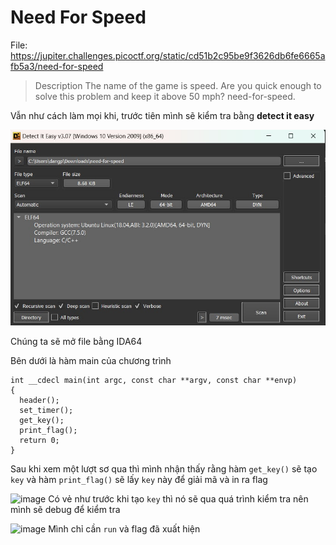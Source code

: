 # Need For Speed

File: https://jupiter.challenges.picoctf.org/static/cd51b2c95be9f3626db6fe6665afb5a3/need-for-speed

>Description
The name of the game is speed. Are you quick enough to solve this problem and keep it above 50 mph? need-for-speed.

Vẫn như cách làm mọi khi, trước tiên mình sẽ kiểm tra bằng **detect it easy**

<img src="./RE/f173adcc-b7ce-4b76-bb36-f55e81574c0e.png">

Chúng ta sẽ mở file bằng IDA64 

Bên dưới là hàm main của chương trình
```c=
int __cdecl main(int argc, const char **argv, const char **envp)
{
  header();
  set_timer();
  get_key();
  print_flag();
  return 0;
}
```
Sau khi xem một lượt sơ qua thì mình nhận thấy rằng hàm `get_key()` sẽ tạo `key` và hàm `print_flag()` sẽ lấy `key` này để giải mã và in ra flag

![image](https://hackmd.io/_uploads/HJCqjRkd0.png)
Có vẻ như trước khi tạo `key` thì nó sẽ qua quá trình kiểm tra nên mình sẽ debug để kiểm tra

![image](https://hackmd.io/_uploads/BkGHlyg_R.png)
Mình chỉ cần `run` và flag đã xuất hiện

